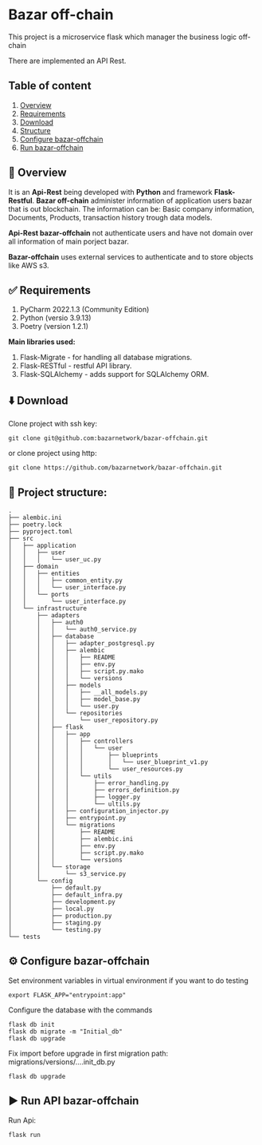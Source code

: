 # Bazar off-chain 

This project is a microservice flask which manager the business logic off-chain

There are implemented an API Rest.

## Table of content
1. [Overview](https://github.com/bazarnetwork/bazar-offchain/src/master/#Overview)  
2. [Requirements](https://github.com/bazarnetwork/bazar-offchain/src/master/#Requirements)
3. [Download](https://github.com/bazarnetwork/bazar-offchain/src/master/#Download)
4. [Structure](https://github.com/bazarnetwork/bazar-offchain/src/master/#Project_structure)
5. [Configure bazar-offchain](https://github.com/bazarnetwork/bazar-offchain/src/master/#Configure_bazar-offchain)
6. [Run bazar-offchain](https://github.com/bazarnetwork/bazar-offchain/src/master/#Run_bazar-offchain")

## 	📜 Overview

It is an **Api-Rest** being developed with **Python** and framework **Flask-Restful**. **Bazar off-chain** administer information of application users bazar that is out blockchain. The information can be: Basic company information, Documents, Products, transaction history trough data models.

**Api-Rest bazar-offchain** not authenticate users and have not domain over all information of main porject bazar.

**Bazar-offchain** uses external services to authenticate and to store objects like AWS s3. 


## ✅ Requirements

1. PyCharm 2022.1.3 (Community Edition)
2. Python (versio 3.9.13)
3. Poetry (version 1.2.1)

**Main libraries used:**
1. Flask-Migrate - for handling all database migrations.
2. Flask-RESTful - restful API library.
3. Flask-SQLAlchemy - adds support for SQLAlchemy ORM.


## ⬇️ Download
Clone project with ssh key:
```
git clone git@github.com:bazarnetwork/bazar-offchain.git
```
or clone project using http:
```
git clone https://github.com/bazarnetwork/bazar-offchain.git
```

## 📁 Project structure:
```
.
├── alembic.ini
├── poetry.lock
├── pyproject.toml
├── src
│   ├── application
│   │   ├── user
│   │   │   └── user_uc.py
│   ├── domain
│   │   ├── entities
│   │   │   ├── common_entity.py
│   │   │   └── user_interface.py
│   │   └── ports
│   │       └── user_interface.py
│   └── infrastructure
│       ├── adapters
│       │   ├── auth0
│       │   │   └── auth0_service.py
│       │   ├── database
│       │   │   ├── adapter_postgresql.py
│       │   │   ├── alembic
│       │   │   │   ├── README
│       │   │   │   ├── env.py
│       │   │   │   ├── script.py.mako
│       │   │   │   └── versions
│       │   │   ├── models
│       │   │   │   ├── __all_models.py
│       │   │   │   ├── model_base.py
│       │   │   │   └── user.py
│       │   │   └── repositories
│       │   │       └── user_repository.py
│       │   ├── flask
│       │   │   ├── app
│       │   │   │   ├── controllers
│       │   │   │   │   └── user
│       │   │   │   │       ├── blueprints
│       │   │   │   │       │   └── user_blueprint_v1.py
│       │   │   │   │       └── user_resources.py
│       │   │   │   └── utils
│       │   │   │       ├── error_handling.py
│       │   │   │       ├── errors_definition.py
│       │   │   │       ├── logger.py
│       │   │   │       └── ultils.py
│       │   │   ├── configuration_injector.py
│       │   │   ├── entrypoint.py
│       │   │   └── migrations
│       │   │       ├── README
│       │   │       ├── alembic.ini
│       │   │       ├── env.py
│       │   │       ├── script.py.mako
│       │   │       └── versions
│       │   └── storage
│       │       └── s3_service.py
│       └── config
│           ├── default.py
│           ├── default_infra.py
│           ├── development.py
│           ├── local.py
│           ├── production.py
│           ├── staging.py
│           └── testing.py
└── tests
```

## ⚙️ Configure bazar-offchain
Set environment variables in virtual environment if you want to do testing
```
export FLASK_APP="entrypoint:app"
```

Configure the database with the commands
```
flask db init
flask db migrate -m "Initial_db"
flask db upgrade
```
Fix import before upgrade in first migration path: migrations/versions/....init_db.py
```
flask db upgrade
```

## ▶️ Run API bazar-offchain
Run Api:

```
flask run
```